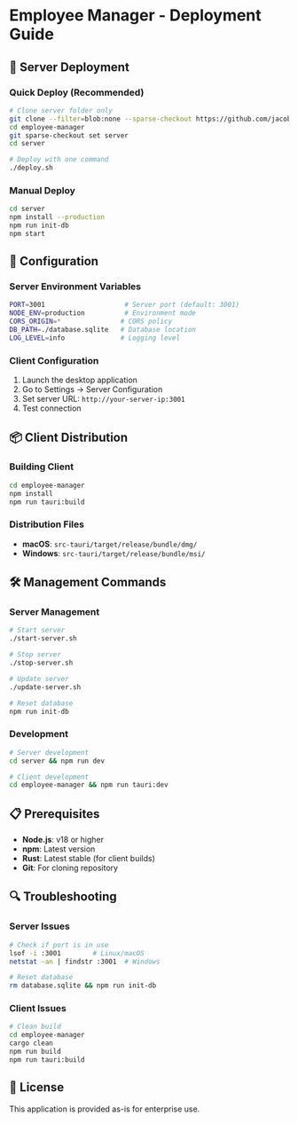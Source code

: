 # Employee Manager - Deployment Guide

## 🚀 Server Deployment

### Quick Deploy (Recommended)
```bash
# Clone server folder only
git clone --filter=blob:none --sparse-checkout https://github.com/jacobatisland/employee-manager.git
cd employee-manager
git sparse-checkout set server
cd server

# Deploy with one command
./deploy.sh
```

### Manual Deploy
```bash
cd server
npm install --production
npm run init-db
npm start
```

## 🔧 Configuration

### Server Environment Variables
```bash
PORT=3001                    # Server port (default: 3001)
NODE_ENV=production          # Environment mode
CORS_ORIGIN=*               # CORS policy
DB_PATH=./database.sqlite   # Database location
LOG_LEVEL=info              # Logging level
```

### Client Configuration
1. Launch the desktop application
2. Go to Settings → Server Configuration
3. Set server URL: `http://your-server-ip:3001`
4. Test connection


## 📦 Client Distribution

### Building Client
```bash
cd employee-manager
npm install
npm run tauri:build
```

### Distribution Files
- **macOS**: `src-tauri/target/release/bundle/dmg/`
- **Windows**: `src-tauri/target/release/bundle/msi/`

## 🛠️ Management Commands

### Server Management
```bash
# Start server
./start-server.sh

# Stop server
./stop-server.sh

# Update server
./update-server.sh

# Reset database
npm run init-db
```

### Development
```bash
# Server development
cd server && npm run dev

# Client development
cd employee-manager && npm run tauri:dev
```

## 📋 Prerequisites

- **Node.js**: v18 or higher
- **npm**: Latest version
- **Rust**: Latest stable (for client builds)
- **Git**: For cloning repository

## 🔍 Troubleshooting

### Server Issues
```bash
# Check if port is in use
lsof -i :3001        # Linux/macOS
netstat -an | findstr :3001  # Windows

# Reset database
rm database.sqlite && npm run init-db
```

### Client Issues
```bash
# Clean build
cd employee-manager
cargo clean
npm run build
npm run tauri:build
```

## 📄 License

This application is provided as-is for enterprise use.